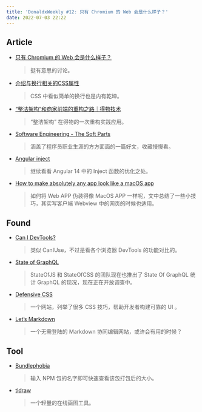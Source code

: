 ```yaml
---
title: 'DonaldxWeekly #12: 只有 Chromium 的 Web 会是什么样子？'
date: 2022-07-03 22:22
---
```


## Article

- [只有 Chromium 的 Web 会是什么样子？](https://mp.weixin.qq.com/s/v9b5C7K2LFE61EEPVoGdEg)
  
    > 挺有意思的讨论。
    
    
    
- [介绍与换行相关的CSS属性](https://mp.weixin.qq.com/s/D4dn4ot55f7ISzHxwu2H5Q)
  
    > CSS 中看似简单的换行也是内有乾坤。
    
    
    
- [“整洁架构”和商家前端的重构之路｜得物技术](https://mp.weixin.qq.com/s/Sgr6El88eqjCDaRFxIVFQA)
  
    > “整洁架构” 在得物的一次重构实践应用。
    
    
    
- [Software Engineering - The Soft Parts](https://addyosmani.com/blog/software-engineering-soft-parts/)
  
    > 涵盖了程序员职业生涯的方方面面的一篇好文，收藏慢慢看。
    


- [Angular inject](https://kevinkreuzer.medium.com/angular-inject-33c6ce8cfd07)
  
    > 继续看看 Angular 14 中的 Inject 函数的优化之处。
    


- [How to make absolutely any app look like a macOS app](https://evilmartians.com/chronicles/how-to-make-absolutely-any-app-look-like-a-macos-app)
  
    > 如何将 Web APP 伪装得像 MacOS APP 一样呢，文中总结了一些小技巧，其实写客户端 Webview 中的网页的时候也适用。
    
    

## Found

- [Can I DevTools?](https://www.canidev.tools/)
  
    > 类似 CanIUse，不过是看各个浏览器 DevTools 的功能对比的。
    


- [State of GraphQL](https://www.stateofgraphql.com/en-us/)
  
    > StateOfJS 和 StateOfCSS 的团队现在也推出了 State Of GraphQL 统计 GraphQL 的现况，现在正在开放调查中。
    


- [Defensive CSS](https://defensivecss.dev/)
  
    > 一个网站，列举了很多 CSS 技巧，帮助开发者构建可靠的 UI 。
    
    
    
- [Let’s Markdown](https://letsmarkdown.com/)
  
    > 一个无需登陆的 Markdown 协同编辑网站，或许会有用的时候？
    
    

## Tool

- [Bundlephobia](https://bundlephobia.com/)
  
    > 输入 NPM 包的名字即可快速查看该包打包后的大小。
    
    
    
- [tldraw](https://www.tldraw.com/)
  
    > 一个轻量的在线画图工具。